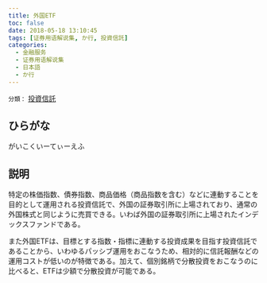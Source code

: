 ```yaml
---
title: 外国ETF
toc: false
date: 2018-05-18 13:10:45
tags: [证券用语解说集, か行, 投資信託]
categories:
  - 金融服务
  - 证券用语解说集
  - 日本語
  - か行
---
```


`分類：` [投資信託](/tags/投資信託/)

## ひらがな

がいこくいーてぃーえふ

## 説明

特定の株価指数、債券指数、商品価格（商品指数を含む）などに連動することを目的として運用される投資信託で、外国の証券取引所に上場されており、通常の外国株式と同じように売買できる。いわば外国の証券取引所に上場されたインデックスファンドである。

また外国ETFは、目標とする指数・指標に連動する投資成果を目指す投資信託であることから、いわゆるパッシブ運用をおこなうため、相対的に信託報酬などの運用コストが低いのが特徴である。加えて、個別銘柄で分散投資をおこなうのに比べると、ETFは少額で分散投資が可能である。
